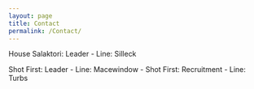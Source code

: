 ```yaml
---
layout: page
title: Contact
permalink: /Contact/
---
```


House Salaktori: Leader - Line: Silleck


Shot First: Leader - Line: Macewindow - Shot First: Recruitment - Line: Turbs

